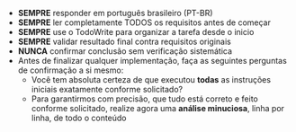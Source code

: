 - **SEMPRE** responder em português brasileiro (PT-BR)
- **SEMPRE** ler completamente TODOS os requisitos antes de começar
- **SEMPRE** use o TodoWrite para organizar a tarefa desde o inicio
- **SEMPRE** validar resultado final contra requisitos originais
- **NUNCA** confirmar conclusão sem verificação sistemática
- Antes de finalizar qualquer implementação, faça as seguintes perguntas de confirmação a si mesmo:
  - Você tem absoluta certeza de que executou **todas** as instruções iniciais exatamente conforme solicitado?
  - Para garantirmos com precisão, que tudo está correto e feito conforme solicitado, realize agora uma **análise minuciosa**, linha por linha, de todo o conteúdo
